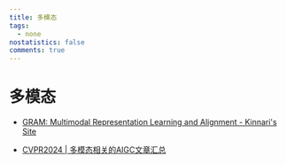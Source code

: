 ```yaml
---
title: 多模态
tags:
  - none
nostatistics: false
comments: true
---
```


# 多模态

- [GRAM: Multimodal Representation Learning and Alignment - Kinnari's Site](https://kinnariyamamatanha.github.io/blogs/posts/GRAM/)

- [CVPR2024 | 多模态相关的AIGC文章汇总](https://zhuanlan.zhihu.com/p/687474074)